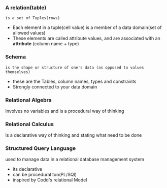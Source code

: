 ### A relation(table)
    is a set of Tuples(rows)

* Each element in a tuple(cell value) is a member of a data domain(set of allowed values)
* These elements are called attribute values, and are associated with an **attribute** (column name + type)

### Schema
    is the shape or structure of one's data (as opposed to values themselves)

* these are the Tables, column names, types and constraints
* Strongly connected to your data domain

### Relational Algebra
Involves no variables and is a procedural way of thinking
### Relational Calculus
Is a declarative way of thinking and stating what need to be done

### Structured Query Language
used to manage data in a relational database management system
- its declarative
- can be procedural too(PL/SQl)
- inspired by Codd's relational Model
